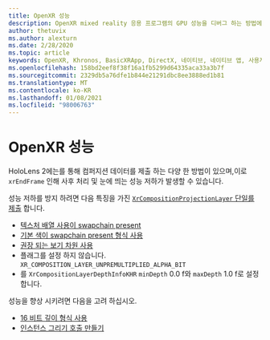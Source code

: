 ```yaml
---
title: OpenXR 성능
description: OpenXR mixed reality 응용 프로그램의 GPU 성능을 디버그 하는 방법에 대해 알아봅니다.
author: thetuvix
ms.author: alexturn
ms.date: 2/28/2020
ms.topic: article
keywords: OpenXR, Khronos, BasicXRApp, DirectX, 네이티브, 네이티브 앱, 사용자 지정 엔진, 미들웨어, 성능, 최적화, GPU 디버깅, RenderDoc, PIX
ms.openlocfilehash: 158bd2eef8f38f16a1fb5299d64335aca33a3b7f
ms.sourcegitcommit: 2329db5a76dfe1b844e21291dbc8ee3888ed1b81
ms.translationtype: MT
ms.contentlocale: ko-KR
ms.lasthandoff: 01/08/2021
ms.locfileid: "98006763"
---
```

# <a name="openxr-performance"></a>OpenXR 성능

HoloLens 2에는를 통해 컴퍼지션 데이터를 제출 하는 다양 한 방법이 있으며,이로 `xrEndFrame` 인해 사후 처리 및 눈에 띄는 성능 저하가 발생할 수 있습니다.

성능 저하를 방지 하려면 다음 특징을 가진 [ `XrCompositionProjectionLayer` 단일를 제출](openxr-best-practices.md#use-a-single-projection-layer) 합니다.

* [텍스처 배열 사용이 swapchain present](openxr-best-practices.md#render-with-texture-array-and-vprt)
* [기본 색이 swapchain present 형식 사용](openxr-best-practices.md#select-a-swapchain-format)
* [권장 되는 보기 차원 사용](openxr-best-practices.md#render-with-recommended-rendering-parameters-and-frame-timing)
* 플래그를 설정 하지 않습니다. `XR_COMPOSITION_LAYER_UNPREMULTIPLIED_ALPHA_BIT`
* 를 `XrCompositionLayerDepthInfoKHR` `minDepth` 0.0 f와 `maxDepth` 1.0 f로 설정 합니다.

성능을 향상 시키려면 다음을 고려 하십시오.

* [16 비트 깊이 형식 사용](openxr-best-practices.md#choose-a-reasonable-depth-range)
* [인스턴스 그리기 호출 만들기](openxr-best-practices.md#render-with-texture-array-and-vprt)
